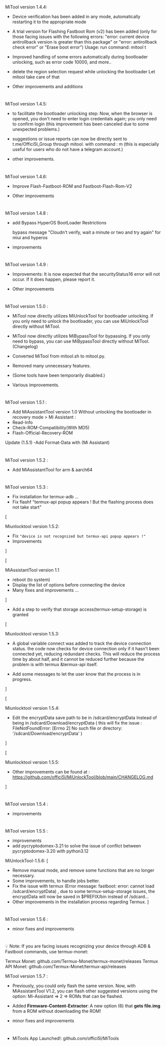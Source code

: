#

MiTool version 1.4.4:

- Device verification has been added in any mode, automatically restarting it to the appropriate mode

- A trial version for Flashing Fastboot Rom (v2) has been added (only for those facing issues with the following errors: "error: current device antirollback version is greater than this package" or "error: antirollback check error" or "Erase boot error")
Usage: run command: mitool t

- Improved handling of some errors automatically during bootloader unlocking, such as error code 10000, and more..

- delete the region selection request while unlocking the bootloader Let mitool take care of that

- Other improvements and additions

#

MiTool version 1.4.5:

- to facilitate the bootloader unlocking step:
  Now, when the browser is opened, you don't need to enter login credentials again; you only need to confirm login
(this improvement has been canceled due to some unexpected problems.)

- suggestions or issue reports can now be directly sent to t.me/Offici5l_Group through mitool. with command : m
(this is especially useful for users who do not have a telegram account.)

- other improvements.

#

MiTool version 1.4.6:

- Improve Flash-Fastboot-ROM and Fastboot-Flash-Rom-V2

- Other improvements

#

MiTool version 1.4.8 :

- add Bypass HyperOS BootLoader Restrictions

  bypass message "Cloudn't verify, wait a minute or two and try again" for miui and hyperos

- improvements

#

MiTool version 1.4.9 :

- Improvements:
It is now expected that the securityStatus16 error will not occur. If it does happen, please report it.

- Other improvements

#

MiTool version 1.5.0 :

- MiTool now directly utilizes MiUnlockTool for bootloader unlocking. If you only need to unlock the bootloader, you can use MiUnlockTool directly without MiTool.

- MiTool now directly utilizes MiBypassTool for bypassing. If you only need to bypass, you can use MiBypassTool directly without MiTool. (Changelog)

- Converted MiTool from mitool.sh to mitool.py.

- Removed many unnecessary features.

- (Some tools have been temporarily disabled.)

- Various improvements.

#

MiTool version 1.5.1 :

- Add MiAssistantTool version 1.0
Without unlocking the bootloader in recovery mode > Mi Assistant :
- Read-Info
- Check-ROM-Compatibility(With MD5)
- Flash-Official-Recovery-ROM

Update (1.5.1)
-Add Format-Data with (Mi Assistant)

#

MiTool version 1.5.2 :

- Add MiAssistantTool for arm & aarch64

#

MiTool version 1.5.3 :

- Fix installation for termux-adb ...
- Fix flashf "termux-api popup appears ! But the flashing process does not take start"

[

Miunlocktool version 1.5.2:
- Fix `"device is not recognized but termux-api popup appears !"`
- Improvements

]


[

MiAssistantTool version 1.1

- reboot (to system)
- Display the list of options before connecting the device
- Many fixes and improvements ...

]

- Add a step to verify that storage access(termux-setup-storage) is granted


[

Miunlocktool version 1.5.3:
- A global variable connect was added to track the device connection status. the code now checks for device connection only if it hasn't been connected yet, reducing redundant checks.
This will reduce the process time by about half, and it cannot be reduced further because the problem is with termux &termux-api itself.

- Add some messages to let the user know that the process is in progress.

]


[

Miunlocktool version 1.5.4:
- Edit the encryptData save path to be in /sdcard/encryptData Instead of being in /sdcard/Download/encryptData ( this will fix the issue :
FileNotFoundError: [Errno 2] No such file or directory: '/sdcard/Download/encryptData' )

]


[

Miunlocktool version 1.5.5:
- Other improvements can be found at : https://github.com/offici5l/MiUnlockTool/blob/main/CHANGELOG.md

]

#

MiTool version 1.5.4 :

- improvements


#

MiTool version 1.5.5 :

- improvements
- add pycryptodomex-3.21 to solve the issue of conflict between pycryptodomex-3.20 with python3.12

MiUnlockTool-1.5.6: [
- Remove manual mode, and remove some functions that are no longer necessary. 
- Some improvements, to handle jobs better.
- Fix the issue with termux (Error message: fastboot: error: cannot load /sdcard/encryptData) , due to some termux-setup-storage issues, the encryptData will now be saved in $PREFIX/bin instead of /sdcard...
- Other improvements in the installation process regarding Termux. ]

#

MiTool version 1.5.6 :

- minor fixes and improvements

#

💡 Note: If you are facing issues recognizing your device through ADB & Fastboot commands, use termux-monet:

Termux Monet:
 github.com/Termux-Monet/termux-monet/releases
Termux API Monet:
 github.com/Termux-Monet/termux-api/releases

MiTool version 1.5.7 :

- Previously, you could only flash the same version. Now, with MiAssistantTool V1.2, you can flash other suggested versions using the option:
Mi-Assistant => 2 => ROMs that can be flashed.

- Added **Firmware-Content-Extractor**: A new option (6) that **gets file.img** from a ROM without downloading the ROM!

- minor fixes and improvements

#


- MiTools App Launched!: github.com/offici5l/MiTools